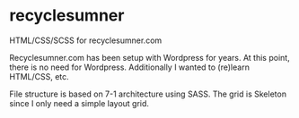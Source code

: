 # recyclesumner
HTML/CSS/SCSS for recyclesumner.com

Recyclesumner.com has been setup with Wordpress for years. At this point, there is no need for Wordpress. Additionally I wanted to (re)learn HTML/CSS, etc.

File structure is based on 7-1 architecture using SASS. The grid is Skeleton since I only need a simple layout grid.
